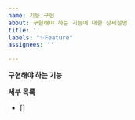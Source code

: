 ```yaml
---
name: 기능 구현
about: 구현해야 하는 기능에 대한 상세설명
title: ''
labels: "✨Feature"
assignees: ''

---
```


**구현해야 하는 기능**

**세부 목록**
- []
